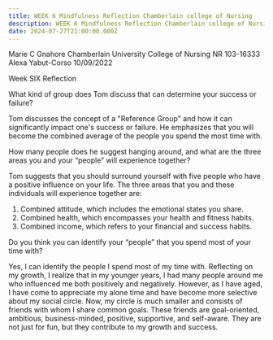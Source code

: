 ```yaml
---
title: WEEK 6 Mindfulness Reflection Chamberlain college of Nursing
description: WEEK 6 Mindfulness Reflection Chamberlain college of Nursing
date: 2024-07-27T21:00:00.000Z
---
```


Marie C Gnahore
Chamberlain University College of Nursing
NR 103-16333
Alexa Yabut-Corso
10/09/2022

Week SIX Reflection

What kind of group does Tom discuss that can determine your success or failure?

Tom discusses the concept of a "Reference Group" and how it can significantly impact one's success or failure. He emphasizes that you will become the combined average of the people you spend the most time with.

How many people does he suggest hanging around, and what are the three areas you and your “people” will experience together?

Tom suggests that you should surround yourself with five people who have a positive influence on your life. The three areas that you and these individuals will experience together are:

1. Combined attitude, which includes the emotional states you share.
2. Combined health, which encompasses your health and fitness habits.
3. Combined income, which refers to your financial and success habits.

Do you think you can identify your “people” that you spend most of your time with?

Yes, I can identify the people I spend most of my time with. Reflecting on my growth, I realize that in my younger years, I had many people around me who influenced me both positively and negatively. However, as I have aged, I have come to appreciate my alone time and have become more selective about my social circle. Now, my circle is much smaller and consists of friends with whom I share common goals. These friends are goal-oriented, ambitious, business-minded, positive, supportive, and self-aware. They are not just for fun, but they contribute to my growth and success.
